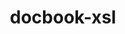 ---
title: "docbook-xsl"
layout: cache
categories: [package, develop-2023-08-13]
meta: {"versions": ["1.79.2"], "compilers": ["gcc@=11.1.0", "gcc@=7.3.1", "gcc@=7.5.0", "oneapi@=2023.2.0"], "oss": ["amzn2", "ubuntu18.04", "ubuntu20.04"], "platforms": ["linux"], "targets": ["aarch64", "neoverse_n1", "ppc64le", "x86_64", "x86_64_v3"], "stacks": ["aws-isc", "aws-isc-aarch64", "e4s", "e4s-oneapi", "e4s-power", "radiuss", "root"], "num_specs": 7, "num_specs_by_stack": {"aws-isc-aarch64": 2, "root": 7, "aws-isc": 1, "radiuss": 1, "e4s-power": 1, "e4s-oneapi": 1, "e4s": 1}}
spec_details: [{"hash": "fwxwhk7di62dtmp6thw3dvxexfm4wcvx", "compiler": "gcc@=7.3.1", "versions": ["1.79.2"], "os": "amzn2", "platform": "linux", "target": "aarch64", "variants": ["build_system=generic", "patches=a92c397"], "stacks": ["aws-isc-aarch64", "root"], "size": "-", "tarball": "https://binaries.spack.io/releases/develop-2023-08-13/build_cache/linux-amzn2-aarch64/gcc-7.3.1/docbook-xsl-1.79.2/linux-amzn2-aarch64-gcc-7.3.1-docbook-xsl-1.79.2-fwxwhk7di62dtmp6thw3dvxexfm4wcvx.spack"}, {"hash": "vg2oi6sd6duo3yhv6hat3zq7oq27jj7o", "compiler": "gcc@=7.3.1", "versions": ["1.79.2"], "os": "amzn2", "platform": "linux", "target": "neoverse_n1", "variants": ["build_system=generic", "patches=a92c397"], "stacks": ["aws-isc-aarch64", "root"], "size": "-", "tarball": "https://binaries.spack.io/releases/develop-2023-08-13/build_cache/linux-amzn2-neoverse_n1/gcc-7.3.1/docbook-xsl-1.79.2/linux-amzn2-neoverse_n1-gcc-7.3.1-docbook-xsl-1.79.2-vg2oi6sd6duo3yhv6hat3zq7oq27jj7o.spack"}, {"hash": "tlry6xkcsqplaxxhx2bjvd2rznxewuqg", "compiler": "gcc@=7.3.1", "versions": ["1.79.2"], "os": "amzn2", "platform": "linux", "target": "x86_64_v3", "variants": ["build_system=generic", "patches=a92c397"], "stacks": ["aws-isc", "root"], "size": "-", "tarball": "https://binaries.spack.io/releases/develop-2023-08-13/build_cache/linux-amzn2-x86_64_v3/gcc-7.3.1/docbook-xsl-1.79.2/linux-amzn2-x86_64_v3-gcc-7.3.1-docbook-xsl-1.79.2-tlry6xkcsqplaxxhx2bjvd2rznxewuqg.spack"}, {"hash": "yl4ffjg3wobjwirpfg6tvhf4ciloowsq", "compiler": "gcc@=7.5.0", "versions": ["1.79.2"], "os": "ubuntu18.04", "platform": "linux", "target": "x86_64_v3", "variants": ["build_system=generic", "patches=a92c397"], "stacks": ["radiuss", "root"], "size": "-", "tarball": "https://binaries.spack.io/releases/develop-2023-08-13/build_cache/linux-ubuntu18.04-x86_64_v3/gcc-7.5.0/docbook-xsl-1.79.2/linux-ubuntu18.04-x86_64_v3-gcc-7.5.0-docbook-xsl-1.79.2-yl4ffjg3wobjwirpfg6tvhf4ciloowsq.spack"}, {"hash": "yzriu6j7baaftwewqlv4ouoecqatculh", "compiler": "gcc@=11.1.0", "versions": ["1.79.2"], "os": "ubuntu20.04", "platform": "linux", "target": "ppc64le", "variants": ["build_system=generic", "patches=a92c397"], "stacks": ["e4s-power", "root"], "size": "-", "tarball": "https://binaries.spack.io/releases/develop-2023-08-13/build_cache/linux-ubuntu20.04-ppc64le/gcc-11.1.0/docbook-xsl-1.79.2/linux-ubuntu20.04-ppc64le-gcc-11.1.0-docbook-xsl-1.79.2-yzriu6j7baaftwewqlv4ouoecqatculh.spack"}, {"hash": "rfxunihwu24pb4vw3i34fmuvckvmcnyj", "compiler": "oneapi@=2023.2.0", "versions": ["1.79.2"], "os": "ubuntu20.04", "platform": "linux", "target": "x86_64", "variants": ["build_system=generic", "patches=a92c397"], "stacks": ["root", "e4s-oneapi"], "size": "-", "tarball": "https://binaries.spack.io/releases/develop-2023-08-13/build_cache/linux-ubuntu20.04-x86_64/oneapi-2023.2.0/docbook-xsl-1.79.2/linux-ubuntu20.04-x86_64-oneapi-2023.2.0-docbook-xsl-1.79.2-rfxunihwu24pb4vw3i34fmuvckvmcnyj.spack"}, {"hash": "kvvjt6nf7hsdufezovzvecaqgyswbou2", "compiler": "gcc@=11.1.0", "versions": ["1.79.2"], "os": "ubuntu20.04", "platform": "linux", "target": "x86_64_v3", "variants": ["build_system=generic", "patches=a92c397"], "stacks": ["root", "e4s"], "size": "-", "tarball": "https://binaries.spack.io/releases/develop-2023-08-13/build_cache/linux-ubuntu20.04-x86_64_v3/gcc-11.1.0/docbook-xsl-1.79.2/linux-ubuntu20.04-x86_64_v3-gcc-11.1.0-docbook-xsl-1.79.2-kvvjt6nf7hsdufezovzvecaqgyswbou2.spack"}]
---